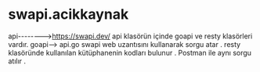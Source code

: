 # swapi.acikkaynak
api-------->https://swapi.dev/
api klasörün içinde goapi ve resty klasörleri vardır.
goapi--> api.go swapi web uzantısını kullanarak sorgu atar . 
resty klasöründe kullanılan kütüphanenin kodları bulunur . 
Postman ile aynı sorgu atılır . 
